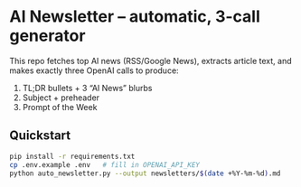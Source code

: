 
# AI Newsletter – automatic, 3-call generator

This repo fetches top AI news (RSS/Google News), extracts article text, and makes exactly three OpenAI calls to produce:

1) TL;DR bullets + 3 “AI News” blurbs
2) Subject + preheader
3) Prompt of the Week

## Quickstart

```bash
pip install -r requirements.txt
cp .env.example .env   # fill in OPENAI_API_KEY
python auto_newsletter.py --output newsletters/$(date +%Y-%m-%d).md
```
